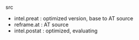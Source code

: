 src
* intel.preat : optimized version, base to AT source
* reframe.at : AT source
* intel.postat : optimized, evaluating

